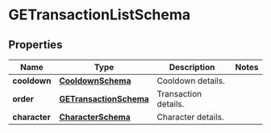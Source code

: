 

# GETransactionListSchema


## Properties

| Name | Type | Description | Notes |
|------------ | ------------- | ------------- | -------------|
|**cooldown** | [**CooldownSchema**](CooldownSchema.md) | Cooldown details. |  |
|**order** | [**GETransactionSchema**](GETransactionSchema.md) | Transaction details. |  |
|**character** | [**CharacterSchema**](CharacterSchema.md) | Character details. |  |



